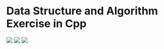 # Data Structure and Algorithm Exercise in Cpp

![](https://travis-ci.org/andyhuzhill/DataStructureAndAlgorithum.svg?branch=master)
![](https://img.shields.io/badge/language-cpp-blue.svg)
![](https://img.shields.io/badge/license-MIT-yellow.svg)